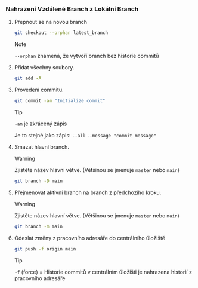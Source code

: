 ### Nahrazení Vzdálené Branch z Lokální Branch

<ol>

<li>

Přepnout se na novou branch

```bash
git checkout --orphan latest_branch
```

> [!NOTE]
> `--orphan` znamená, že vytvoří branch bez historie commitů
    
</li>
<li>

Přidat všechny soubory.

```bash
git add -A
```
</li>
<li>

Provedení commitu.

```bash
git commit -am "Initialize commit"
```

> [!TIP]
> `-am` je zkrácený zápis
>
> Je to stejné jako zápis: `--all` `--message "commit message"`
</li>
<li>

Smazat hlavní branch.

> [!WARNING]
> Zjistěte název hlavní větve. (Většinou se jmenuje `master` nebo `main`)

```bash
git branch -D main
```
</li>
<li>

Přejmenovat aktivní branch na branch z předchozího kroku.

> [!WARNING]
> Zjistěte název hlavní větve. (Většinou se jmenuje `master` nebo `main`)

```bash
git branch -m main
```
</li>
<li>

Odeslat změny z pracovního adresáře do centrálního úložiště

```bash
git push -f origin main
```

> [!TIP]
> `-f` (force) = Historie commitů v centrálním úložišti je nahrazena historií z pracovního adresáře
</li>
</ol>